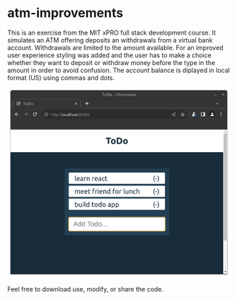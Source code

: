 # atm-improvements

This is an exercise from the MIT xPRO full stack development course. It simulates an ATM offering deposits an withdrawals from a virtual bank account. Withdrawals are limited to the amount available. For an improved user experience styling was added and the user has to make a choice whether they want to deposit or withdraw money before the type in the amount in order to avoid confusion. The account balance is diplayed in local format (US) using commas and dots.

![screenshot](https://github.com/fab-log/styledTodoList/blob/main/screenshot.png)

Feel free to download use, modify, or share the code.
